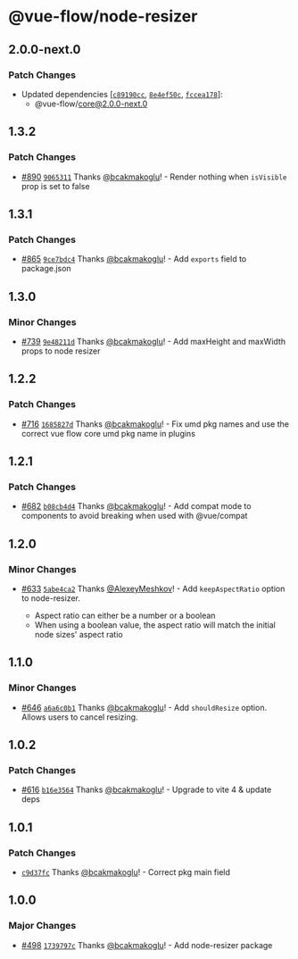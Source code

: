 # @vue-flow/node-resizer

## 2.0.0-next.0

### Patch Changes

- Updated dependencies [[`c89190cc`](https://github.com/bcakmakoglu/vue-flow/commit/c89190cc1cc690db1b0a97e8c195464b21c3226f), [`8e4ef50c`](https://github.com/bcakmakoglu/vue-flow/commit/8e4ef50c21a7c21ce9e0bf786b0d9457faeea616), [`fccea178`](https://github.com/bcakmakoglu/vue-flow/commit/fccea178688550ee95044266079604227fd0ef6f)]:
  - @vue-flow/core@2.0.0-next.0

## 1.3.2

### Patch Changes

- [#890](https://github.com/bcakmakoglu/vue-flow/pull/890) [`9065311`](https://github.com/bcakmakoglu/vue-flow/commit/9065311970952b910a2a154e8a0871fa095a71f6) Thanks [@bcakmakoglu](https://github.com/bcakmakoglu)! - Render nothing when `isVisible` prop is set to false

## 1.3.1

### Patch Changes

- [#865](https://github.com/bcakmakoglu/vue-flow/pull/865) [`9ce7bdc4`](https://github.com/bcakmakoglu/vue-flow/commit/9ce7bdc4908dda4dea299e5f469b252ac20a12ab) Thanks [@bcakmakoglu](https://github.com/bcakmakoglu)! - Add `exports` field to package.json

## 1.3.0

### Minor Changes

- [#739](https://github.com/bcakmakoglu/vue-flow/pull/739) [`9e48211d`](https://github.com/bcakmakoglu/vue-flow/commit/9e48211de7a3ca34ecac2dbd2e0d580cd839e9c0) Thanks [@bcakmakoglu](https://github.com/bcakmakoglu)! - Add maxHeight and maxWidth props to node resizer

## 1.2.2

### Patch Changes

- [#716](https://github.com/bcakmakoglu/vue-flow/pull/716) [`1685827d`](https://github.com/bcakmakoglu/vue-flow/commit/1685827d0ea1dc9864f95a1b3a54fbc43a296e5d) Thanks [@bcakmakoglu](https://github.com/bcakmakoglu)! - Fix umd pkg names and use the correct vue flow core umd pkg name in plugins

## 1.2.1

### Patch Changes

- [#682](https://github.com/bcakmakoglu/vue-flow/pull/682) [`b08cb4d4`](https://github.com/bcakmakoglu/vue-flow/commit/b08cb4d45904c229d9ecda5e3cb477cbb7a6acaf) Thanks [@bcakmakoglu](https://github.com/bcakmakoglu)! - Add compat mode to components to avoid breaking when used with @vue/compat

## 1.2.0

### Minor Changes

- [#633](https://github.com/bcakmakoglu/vue-flow/pull/633) [`5abe4ca2`](https://github.com/bcakmakoglu/vue-flow/commit/5abe4ca2e5ab7a16f8a650edcaa959e0a710de11) Thanks [@AlexeyMeshkov](https://github.com/AlexeyMeshkov)! - Add `keepAspectRatio` option to node-resizer.

  - Aspect ratio can either be a number or a boolean
  - When using a boolean value, the aspect ratio will match the initial node sizes' aspect ratio

## 1.1.0

### Minor Changes

- [#646](https://github.com/bcakmakoglu/vue-flow/pull/646) [`a6a6c0b1`](https://github.com/bcakmakoglu/vue-flow/commit/a6a6c0b1afef357e163ddc9b2d44bece76dc1c41) Thanks [@bcakmakoglu](https://github.com/bcakmakoglu)! - Add `shouldResize` option. Allows users to cancel resizing.

## 1.0.2

### Patch Changes

- [#616](https://github.com/bcakmakoglu/vue-flow/pull/616) [`b16e3564`](https://github.com/bcakmakoglu/vue-flow/commit/b16e3564708c5429ad594156341fa3e95f84d3b2) Thanks [@bcakmakoglu](https://github.com/bcakmakoglu)! - Upgrade to vite 4 & update deps

## 1.0.1

### Patch Changes

- [`c9d37fc`](https://github.com/bcakmakoglu/vue-flow/commit/c9d37fcad85e6f7643d3905d34a2d2c6566b3977) Thanks [@bcakmakoglu](https://github.com/bcakmakoglu)! - Correct pkg main field

## 1.0.0

### Major Changes

- [#498](https://github.com/bcakmakoglu/vue-flow/pull/498) [`1739797c`](https://github.com/bcakmakoglu/vue-flow/commit/1739797cfebca2d0f9a5d6864dc75c2e1f6ee722) Thanks [@bcakmakoglu](https://github.com/bcakmakoglu)! - Add node-resizer package
